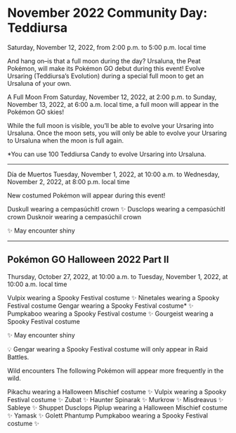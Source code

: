 # November 2022 Community Day: Teddiursa
Saturday, November 12, 2022, from 2:00 p.m. to 5:00 p.m. local time

And hang on–is that a full moon during the day? Ursaluna, the Peat Pokémon, will make its Pokémon GO debut during this event! Evolve Ursaring (Teddiursa’s Evolution) during a special full moon to get an Ursaluna of your own.

A Full Moon
From Saturday, November 12, 2022, at 2:00 p.m. to Sunday, November 13, 2022, at 6:00 a.m. local time, a full moon will appear in the Pokémon GO skies!

While the full moon is visible, you’ll be able to evolve your Ursaring into Ursaluna. Once the moon sets, you will only be able to evolve your Ursaring to Ursaluna when the moon is full again.

*You can use 100 Teddiursa Candy to evolve Ursaring into Ursaluna.

----

Día de Muertos
Tuesday, November 1, 2022, at 10:00 a.m. to Wednesday, November 2, 2022, at 8:00 p.m. local time

New costumed Pokémon will appear during this event!

Duskull wearing a cempasúchitl crown ✨
Dusclops wearing a cempasúchitl crown
Dusknoir wearing a cempasúchil crown

✨ May encounter shiny

----

## Pokémon GO Halloween 2022 Part II

Thursday, October 27, 2022, at 10:00 a.m. to Tuesday, November 1, 2022, at 10:00 a.m. local time

Vulpix wearing a Spooky Festival costume ✨
Ninetales wearing a Spooky Festival costume 
Gengar wearing a Spooky Festival costume* ✨
Pumpkaboo wearing a Spooky Festival costume ✨
Gourgeist wearing a Spooky Festival costume

✨ May encounter shiny

💡 Gengar wearing a Spooky Festival costume will only appear in Raid Battles.

Wild encounters
The following Pokémon will appear more frequently in the wild.

Pikachu wearing a Halloween Mischief costume ✨
Vulpix wearing a Spooky Festival costume ✨
Zubat ✨
Haunter
Spinarak ✨
Murkrow ✨
Misdreavus ✨
Sableye ✨
Shuppet
Dusclops
Piplup wearing a Halloween Mischief costume ✨
Yamask ✨
Golett
Phantump
Pumpkaboo wearing a Spooky Festival costume ✨

